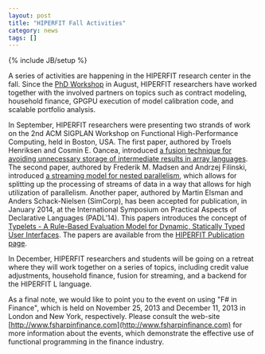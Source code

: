```yaml
---
layout: post
title: "HIPERFIT Fall Activities"
category: news
tags: []
---
```

{% include JB/setup %}

A series of activities are happening in the HIPERFIT research center
in the fall. Since the [PhD Workshop](/news/2013/07/31/internal-hiperfit-phd-workshop) in August, HIPERFIT researchers
have worked together with the involved partners on topics such as
contract modeling, household finance, GPGPU execution of model
calibration code, and scalable portfolio analysis. 

In September, HIPERFIT researchers were presenting two strands of work
on the 2nd ACM SIGPLAN Workshop on Functional High-Performance
Computing, held in Boston, USA. The first paper, authored by Troels
Henriksen and Cosmin E. Oancea, introduced [a fusion technique for
avoiding unnecessary storage of intermediate results in array
languages](/pdf/fhpc13_troels.pdf). The second paper, authored by
Frederik M. Madsen and Andrzej Filinski, introduced [a streaming model
for nested parallelism](/pdf/fhpc13_madsen.pdf), which allows for
splitting up the processing of streams of data in a way that allows
for high utilization of parallelism. Another paper, authored by Martin
Elsman and Anders Schack-Nielsen (SimCorp), has been accepted for
publication, in January 2014, at the International Symposium on
Practical Aspects of Declarative Languages (PADL’14). This papers
introduces the concept of [Typelets - A Rule-Based Evaluation Model
for Dynamic, Statically Typed User
Interfaces](/pdf/typelets_final.pdf). The papers are available from the
[HIPERFIT Publication page](/publications.html).

In December, HIPERFIT researchers and students will be going on a
retreat where they will work together on a series of topics, including
credit value adjustments, household finance, fusion for streaming, and
a backend for the HIPERFIT L language.

As a final note, we would like to point you to the event on using "F#
in Finance", which is held on November 25, 2013 and December 11, 2013
in London and New York, respectively. Please consult the web-site
[http://www.fsharpinfinance.com](http://www.fsharpinfinance.com) for
more information about the events, which demonstrate the effective use
of functional programming in the finance industry.
